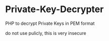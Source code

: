 # Private-Key-Decrypter
PHP to decrypt Private Keys in PEM format

do not use pulicly, this is very insecure
